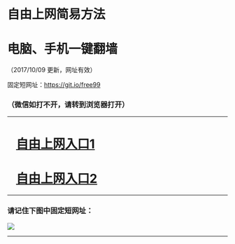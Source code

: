 ﻿# 自由上网简易方法

# 电脑、手机一键翻墙

（2017/10/09 更新，网址有效）

固定短网址：https://git.io/free99

### （微信如打不开，请转到浏览器打开）


***





# &nbsp;&nbsp; <a href="http://ft960522418.fwq-tz-1001.info/fwqtz01.html?t=100900115720 " target="_blank">自由上网入口1</a>
# &nbsp;&nbsp; <a href="http://ft371412609.fwq-tz-1002.info/fwqtz02.html?t=100900112812 " target="_blank">自由上网入口2</a>
***

### 请记住下图中固定短网址：

<img src="https://s3-us-west-2.amazonaws.com/fwq-1001/yjfq-20170905okok.png" /> 


***

